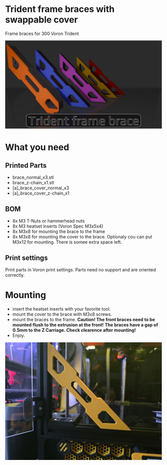 # Trident frame braces with swappable cover
Frame braces for 300 Voron Trident

![Banner image](Images/render.png)

# What you need
## Printed Parts
  - brace_normal_x3.stl
  - brace_z-chain_x1.stl
  - [a]_brace_cover_normal_x3
  - [a]_brace_cover_z-chain_x1

## BOM
  - 8x M3 T-Nuts or hammerhead nuts
  - 8x M3 heatset inserts (Voron Spec M3x5x4)
  - 8x M3x8 for mounting the brace to the frame
  - 8x M3x8 for mounting the cover to the brace. Optionaly cou can put M3x12 for mounting. There is somee extra space left. 

## Print settings
Print parts in Voron print settings. Parts need no support and are oriented correctly.

# Mounting
  - insert the heatset inserts with your favorite tool.
  - mount the cover to the brace with M3x8 screws.
  - mount the braces to the frame. **Caution! The front braces need to be mounted flush to the extrusion at the front!**
    **The braces have a gap of 0.5mm to the Z Carriage. Check clearence after mounting!**
  - Enjoy.

![Mounted brace](Images/20250407_190254.jpg)




